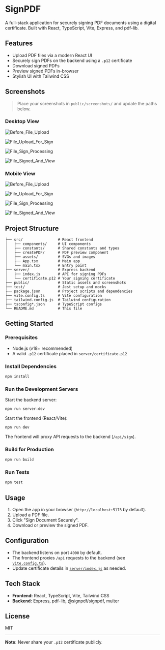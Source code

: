 # SignPDF

A full-stack application for securely signing PDF documents using a digital certificate. Built with React, TypeScript, Vite, Express, and pdf-lib.

## Features

- Upload PDF files via a modern React UI
- Securely sign PDFs on the backend using a `.p12` certificate
- Download signed PDFs
- Preview signed PDFs in-browser
- Stylish UI with Tailwind CSS

## Screenshots

> Place your screenshots in `public/screenshots/` and update the paths below.

### Desktop View

![Before_File_Upload](public/screenshots/Desktop1.png)

![File_Upload_For_Sign](public/screenshots/Desktop2.png)

![File_Sign_Processing](public/screenshots/Desktop3.png)

![File_Signed_And_View](public/screenshots/Desktop4.png)

### Mobile View

![Before_File_Upload](public/screenshots/Mobile1.png)

![File_Upload_For_Sign](public/screenshots/Mobile2.png)

![File_Sign_Processing](public/screenshots/Mobile3.png)

![File_Signed_And_View](public/screenshots/Mobile4.png)

## Project Structure

```
├── src/                # React frontend
│   ├── components/     # UI components
│   ├── constants/      # Shared constants and types
│   ├── createPDF/      # PDF preview component
│   ├── assets/         # SVGs and images
│   ├── App.tsx         # Main app
│   └── main.tsx        # Entry point
├── server/             # Express backend
│   ├── index.js        # API for signing PDFs
│   └── certificate.p12 # Your signing certificate
├── public/             # Static assets and screenshots
├── test/               # Jest setup and mocks
├── package.json        # Project scripts and dependencies
├── vite.config.ts      # Vite configuration
├── tailwind.config.js  # Tailwind configuration
├── tsconfig*.json      # TypeScript configs
└── README.md           # This file
```

## Getting Started

### Prerequisites

- Node.js (v18+ recommended)
- A valid `.p12` certificate placed in `server/certificate.p12`

### Install Dependencies

```sh
npm install
```

### Run the Development Servers

Start the backend server:

```sh
npm run server:dev
```

Start the frontend (React/Vite):

```sh
npm run dev
```

The frontend will proxy API requests to the backend (`/api/sign`).

### Build for Production

```sh
npm run build
```

### Run Tests

```sh
npm test
```

## Usage

1. Open the app in your browser (`http://localhost:5173` by default).
2. Upload a PDF file.
3. Click "Sign Document Securely".
4. Download or preview the signed PDF.

## Configuration

- The backend listens on port `4000` by default.
- The frontend proxies `/api` requests to the backend (see [`vite.config.ts`](vite.config.ts)).
- Update certificate details in [`server/index.js`](server/index.js) as needed.

## Tech Stack

- **Frontend:** React, TypeScript, Vite, Tailwind CSS
- **Backend:** Express, pdf-lib, @signpdf/signpdf, multer

## License

MIT

---

**Note:** Never share your `.p12` certificate publicly.
